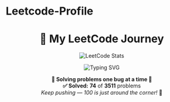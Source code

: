 # Leetcode-Profile
<h1 align="center">🚀 My LeetCode Journey</h1>

<p align="center">
  <img src="https://leetcard.jacoblin.cool/Karthikeyen_kuppusamy?ext=contest&theme=dark&animation=true&font=baloo&border=1&radius=30" alt="LeetCode Stats" />
</p>

<p align="center">
  <img src="https://readme-typing-svg.demolab.com?font=Fira+Code&pause=1000&center=true&vCenter=true&width=435&lines=Grinding+DSA+One+Day+At+A+Time!;Mastering+LeetCode+💡;Consistency+Is+Key+🔑" alt="Typing SVG" />
</p>

<p align="center">
  <b>🌟 Solving problems one bug at a time 🌟</b><br/>
  <strong>✅ Solved:</strong> <b>74</b> of <b>3511</b> problems<br/>
  <i>Keep pushing — 100 is just around the corner!</i> 🚀
</p>
